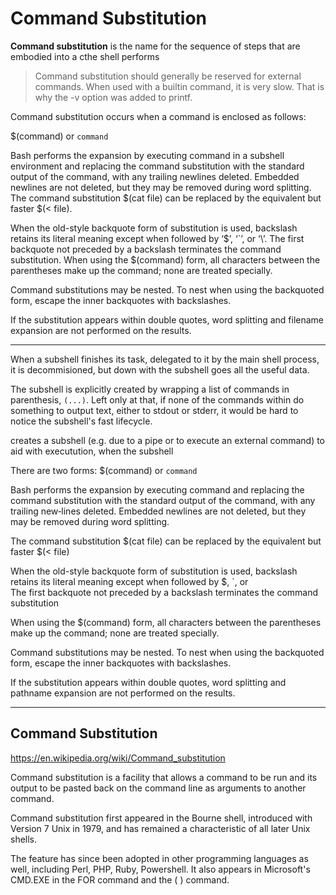 # Command Substitution

**Command substitution** is the name for the sequence of steps that are embodied into a cthe shell performs 


> Command substitution should generally be reserved for external commands. When used with a builtin command, it is very slow. That is why the -v option was added to printf.



Command substitution occurs when a command is enclosed as follows:

$(command) or `command`

Bash performs the expansion by executing command in a subshell environment and replacing the command substitution with the standard output of the command, with any trailing newlines deleted. Embedded newlines are not deleted, but they may be removed during word splitting. The command substitution $(cat file) can be replaced by the equivalent but faster $(< file).

When the old-style backquote form of substitution is used, backslash retains its literal meaning except when followed by ‘$’, ‘`’, or ‘\’. The first backquote not preceded by a backslash terminates the command substitution. When using the $(command) form, all characters between the parentheses make up the command; none are treated specially.

Command substitutions may be nested. To nest when using the backquoted form, escape the inner backquotes with backslashes.

If the substitution appears within double quotes, word splitting and filename expansion are not performed on the results.


---

When a subshell finishes its task, delegated to it by the main shell process, it is decommisioned, but down with the subshell goes all the useful data.

The subshell is explicitly created by wrapping a list of commands in parenthesis, `(...)`. Left only at that, if none of the commands within do something to output text, either to stdout or stderr, it would be hard to notice the subshell's fast lifecycle.




creates a subshell (e.g. due to a pipe or to execute an external command) to aid with executution, when the subshell 





There are two forms:
$(command)  or  `command`

Bash performs the expansion by executing command and replacing the command substitution 
with the standard output of the command, with any trailing new‐lines deleted.
Embedded newlines are not deleted, but they may be removed during word splitting. 

The command substitution $(cat file) can be replaced by the equivalent but faster $(< file)

When the old-style backquote form of substitution is used, 
backslash retains its literal meaning except when followed by $, `, or \
The first backquote not preceded by a backslash terminates the command substitution 

When using the $(command) form, all characters between the 
parentheses make up the command; none are treated specially.

Command substitutions may be nested. 
To nest when using the backquoted form, escape the inner backquotes with backslashes.

If the substitution appears within double quotes, word 
splitting and pathname expansion are not performed on the results.

---

## Command Substitution

https://en.wikipedia.org/wiki/Command_substitution

Command substitution is a facility that allows a command to be run and its output to be pasted back on the command line as arguments to another command.

Command substitution first appeared in the Bourne shell, introduced with Version 7 Unix in 1979, and has remained a characteristic of all later Unix shells.

The feature has since been adopted in other programming languages as well, including Perl, PHP, Ruby, Powershell. It also appears in Microsoft's CMD.EXE in the FOR command and the ( ) command.
